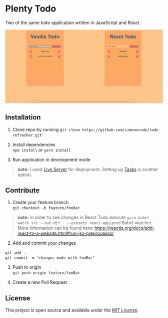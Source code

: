 # Plenty Todo
Two of the same todo application written in JavaScript and React.

![screen shot](public/images/screen-shot.jpg)

## Installation
1. Clone repo by running `git clone https://github.com/simonxcode/todo-refresher.git`

2. Install dependencies  
`npm install` or `yarn install`

3. Run application in development mode  
> **note:** I used [Live Server](https://marketplace.visualstudio.com/items?itemName=ritwickdey.LiveServer) for deployment. Setting up [Tasks](https://stackoverflow.com/a/30043507/10277395) is another option.

## Contribute
1. Create your feature branch  
`git checkout -b feature/fooBar` 
> **note:** in order to see changes in React Todo execute `yarn babel --watch src --out-dir . --presets react-app/prod` Babel watcher. More information can be found here: https://reactjs.org/docs/add-react-to-a-website.html#run-jsx-preprocessor

2. Add and commit your changes 
```
git add .
git commit -m "changes made with fooBar"
```

3. Push to origin   
`git push origin feature/fooBar`

4. Create a new Pull Request 

## License
This project is open source and available under the [MIT License](LICENSE). 




